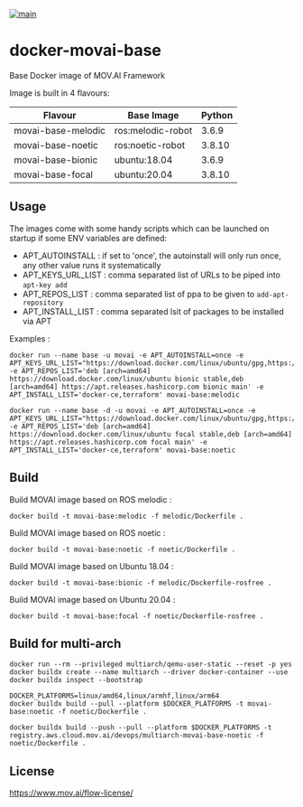 [![main](https://github.com/MOV-AI/containers-movai-base/actions/workflows/docker-ci.yml/badge.svg?branch=main)](https://github.com/MOV-AI/containers-movai-base/actions/workflows/docker-ci.yml)

# docker-movai-base

Base Docker image of MOV.AI Framework

Image is built in 4 flavours:

| Flavour      | Base Image | Python |
| ------------ | ---------- | ------ |
| movai-base-melodic | ros:melodic-robot | 3.6.9 |
| movai-base-noetic | ros:noetic-robot | 3.8.10 |
| movai-base-bionic | ubuntu:18.04 | 3.6.9 |
| movai-base-focal | ubuntu:20.04 | 3.8.10 |

## Usage

The images come with some handy scripts which can be launched on startup if some ENV variables are defined:
- APT_AUTOINSTALL : if set to 'once', the autoinstall will only run once, any other value runs it systematically
- APT_KEYS_URL_LIST : comma separated list of URLs to be piped into `apt-key add`
- APT_REPOS_LIST : comma separated list of ppa to be given to `add-apt-repository`
- APT_INSTALL_LIST : comma separated lsit of packages to be installed via APT

Examples :

    docker run --name base -u movai -e APT_AUTOINSTALL=once -e APT_KEYS_URL_LIST="https://download.docker.com/linux/ubuntu/gpg,https://apt.releases.hashicorp.com/gpg" -e APT_REPOS_LIST='deb [arch=amd64] https://download.docker.com/linux/ubuntu bionic stable,deb [arch=amd64] https://apt.releases.hashicorp.com bionic main' -e APT_INSTALL_LIST='docker-ce,terraform' movai-base:melodic

    docker run --name base -d -u movai -e APT_AUTOINSTALL=once -e APT_KEYS_URL_LIST="https://download.docker.com/linux/ubuntu/gpg,https://apt.releases.hashicorp.com/gpg" -e APT_REPOS_LIST='deb [arch=amd64] https://download.docker.com/linux/ubuntu focal stable,deb [arch=amd64] https://apt.releases.hashicorp.com focal main' -e APT_INSTALL_LIST='docker-ce,terraform' movai-base:noetic

## Build

Build MOVAI image based on ROS melodic :

    docker build -t movai-base:melodic -f melodic/Dockerfile .

Build MOVAI image based on ROS noetic :

    docker build -t movai-base:noetic -f noetic/Dockerfile .

Build MOVAI image based on Ubuntu 18.04 :

    docker build -t movai-base:bionic -f melodic/Dockerfile-rosfree .

Build MOVAI image based on Ubuntu 20.04 :

    docker build -t movai-base:focal -f noetic/Dockerfile-rosfree .

## Build for multi-arch


    docker run --rm --privileged multiarch/qemu-user-static --reset -p yes
    docker buildx create --name multiarch --driver docker-container --use
    docker buildx inspect --bootstrap

    DOCKER_PLATFORMS=linux/amd64,linux/armhf,linux/arm64
    docker buildx build --pull --platform $DOCKER_PLATFORMS -t movai-base:noetic -f noetic/Dockerfile .

    docker buildx build --push --pull --platform $DOCKER_PLATFORMS -t registry.aws.cloud.mov.ai/devops/multiarch-movai-base-noetic -f noetic/Dockerfile .

## License
https://www.mov.ai/flow-license/
